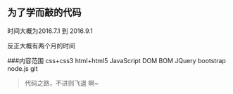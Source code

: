 ## 为了学而敲的代码
时间大概为2016.7.1 到 2016.9.1

反正大概有两个月的时间

###内容范围
css+css3 html+html5 JavaScript DOM BOM JQuery bootstrap node.js  git
>代码之路，不进则飞退 啊~
